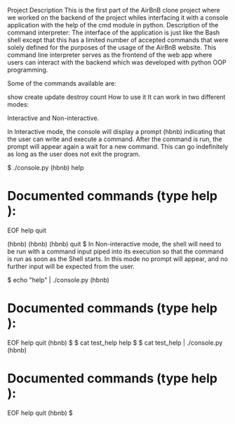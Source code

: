 Project Description
This is the first part of the AirBnB clone project where we worked on the backend of the project whiles interfacing it with a console application with the help of the cmd module in python.
Description of the command interpreter:
The interface of the application is just like the Bash shell except that this has a limited number of accepted commands that were solely defined for the purposes of the usage of the AirBnB website.
This command line interpreter serves as the frontend of the web app where users can interact with the backend which was developed with python OOP programming.

Some of the commands available are:

show
create
update
destroy
count
How to use it
It can work in two different modes:

Interactive and Non-interactive.

In Interactive mode, the console will display a prompt (hbnb) indicating that the user can write and execute a command. After the command is run, the prompt will appear again a wait for a new command. This can go indefinitely as long as the user does not exit the program.

$ ./console.py
(hbnb) help

Documented commands (type help <topic>):
========================================
EOF  help  quit

(hbnb) 
(hbnb) 
(hbnb) quit
$
In Non-interactive mode, the shell will need to be run with a command input piped into its execution so that the command is run as soon as the Shell starts. In this mode no prompt will appear, and no further input will be expected from the user.

$ echo "help" | ./console.py
(hbnb)

Documented commands (type help <topic>):
========================================
EOF  help  quit
(hbnb) 
$
$ cat test_help
help
$
$ cat test_help | ./console.py
(hbnb)

Documented commands (type help <topic>):
========================================
EOF  help  quit
(hbnb) 
$

